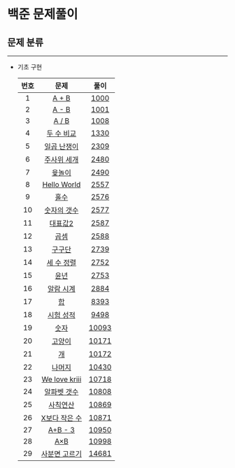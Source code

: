 # 백준 문제풀이

## 문제 분류
<!-- 링크 양식
|  24   |  [](https://www.acmicpc.net/problem/)   |  [](.cpp)  |
-->
---
- 기초 구현
  
  | 번호  |                          문제                          |        풀이        |
  | :---: | :----------------------------------------------------: | :----------------: |
  |   1   |     [A + B](https://www.acmicpc.net/problem/1000)      |  [1000](1000.cpp)  |
  |   2   |     [A - B](https://www.acmicpc.net/problem/1001)      |  [1001](1001.cpp)  |
  |   3   |     [A / B](https://www.acmicpc.net/problem/1008)      |  [1008](1008.cpp)  |
  |   4   |   [두 수 비교](https://www.acmicpc.net/problem/1330)   |  [1330](1330.cpp)  |
  |   5   |  [일곱 난쟁이](https://www.acmicpc.net/problem/2309)   |  [2309](2309.cpp)  |
  |   6   |  [주사위 세개](https://www.acmicpc.net/problem/2480)   |  [2480](2480.cpp)  |
  |   7   |     [윷놀이](https://www.acmicpc.net/problem/2490)     |  [2490](2490.cpp)  |
  |   8   |  [Hello World](https://www.acmicpc.net/problem/2557)   |  [2557](2557.cpp)  |
  |   9   |      [홀수](https://www.acmicpc.net/problem/2576)      |  [2576](2576.cpp)  |
  |  10   |  [숫자의 갯수](https://www.acmicpc.net/problem/2577)   |  [2577](2577.cpp)  |
  |  11   |    [대표값2](https://www.acmicpc.net/problem/2587)     |  [2587](2587.cpp)  |
  |  12   |      [곱셈](https://www.acmicpc.net/problem/2588)      |  [2588](2588.cpp)  |
  |  13   |     [구구단](https://www.acmicpc.net/problem/2739)     |  [2739](2739.cpp)  |
  |  14   |   [세 수 정렬](https://www.acmicpc.net/problem/2752)   |  [2752](2752.cpp)  |
  |  15   |      [윤년](https://www.acmicpc.net/problem/2753)      |  [2753](2753.cpp)  |
  |  16   |   [알람 시계](https://www.acmicpc.net/problem/2884)    |  [2884](2884.cpp)  |
  |  17   |       [합](https://www.acmicpc.net/problem/8393)       |  [8393](8393.cpp)  |
  |  18   |   [시험 성적](https://www.acmicpc.net/problem/9498)    |  [9498](9498.cpp)  |
  |  19   |     [숫자](https://www.acmicpc.net/problem/10093)      | [10093](10093.cpp) |
  |  20   |    [고양이](https://www.acmicpc.net/problem/10171)     | [10171](10171.cpp) |
  |  21   |      [개](https://www.acmicpc.net/problem/10172)       | [10172](10172.cpp) |
  |  22   |    [나머지](https://www.acmicpc.net/problem/10430)     | [10430](10430.cpp) |
  |  23   | [We love kriii](https://www.acmicpc.net/problem/10718) | [10718](10718.cpp) |
  |  24   |  [알파벳 갯수](https://www.acmicpc.net/problem/10808)  | [10808](10808.cpp) |
  |  25   |   [사칙연산](https://www.acmicpc.net/problem/10869)    | [10869](10869.cpp) |
  |  26   | [X보다 작은 수](https://www.acmicpc.net/problem/10871) | [10871](10871.cpp) |
  |  27   |    [A+B - 3](https://www.acmicpc.net/problem/10950)    | [10950](10950.cpp) |
  |  28   |      [A×B](https://www.acmicpc.net/problem/10998)      | [10998](10998.cpp) |
  |  29   | [사분면 고르기](https://www.acmicpc.net/problem/14681) | [14681](14681.cpp) |